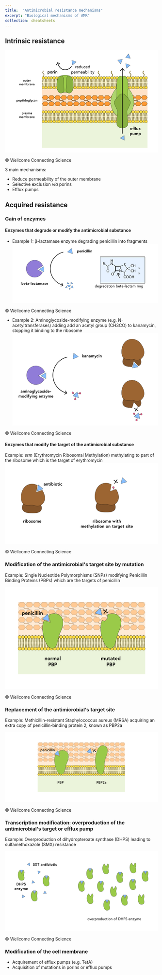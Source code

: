 ```yaml
---
title:  "Antimicrobial resistance mechanisms"
excerpt: "Biological mechanisms of AMR"
collection: cheatsheets
---
```


## Intrinsic resistance

![Mechanisms of intrinsic resistance](/images/AMR_mechanisms/intrinsic_resistance_mechanisms.png)

© Wellcome Connecting Science

3 main mechanisms:
* Reduce permeability of the outer membrane
* Selective exclusion *via* porins
* Efflux pumps

## Acquired resistance
### Gain of enzymes
#### Enzymes that degrade or modify the antimicrobial substance
* Example 1: β-lactamase enzyme degrading penicillin into fragments
![Beta-lactamase](/images/AMR_mechanisms/beta_lactamase.png)

© Wellcome Connecting Science

* Example 2: Aminoglycoside-modifying enzyme (e.g. N-acetyltransferases) adding add an acetyl group (CH3CO) to kanamycin, stopping it binding to the ribosome
![Aminoglycoside-modifying enzyme](/images/AMR_mechanisms/aminoglycoside_modifying_enzymes.png)

© Wellcome Connecting Science

#### Enzymes that modify the target of the antimicrobial substance

Example: *erm* (Erythromycin Ribosomal Methylation) methylating to part of the ribosome which is the target of erythromycin
![Erythromycin ribosomal methylation](/images/AMR_mechanisms/erm.png)

© Wellcome Connecting Science

### Modification of the antimicrobial's target site by mutation

Example: Single Nucleotide Polymorphisms (SNPs) modifying Penicillin Binding Proteins (PBPs) which are the targets of penicillin

![PBP SNPs](/images/AMR_mechanisms/pbp_snp.png)

© Wellcome Connecting Science

### Replacement of the antimicrobial's target site

Example: Methicillin-resistant Staphylococcus aureus (MRSA)  acquiring an extra copy of penicillin-binding protein 2, known as PBP2a

![PBP2a](/images/AMR_mechanisms/pbp2a.png)

© Wellcome Connecting Science

### Transcription modification: overproduction of the antimicrobial's target  or efflux pump

Example: Overproduction of dihydropteroate synthase (DHPS) leading to sulfamethoxazole (SMX) resistance

![DHPS overproduction](/images/AMR_mechanisms/dhps_overproduction.png)

© Wellcome Connecting Science

### Modification of the cell membrane
* Acquirement of efflux pumps (e.g. TetA)
* Acquisition of mutations in porins or efflux pumps